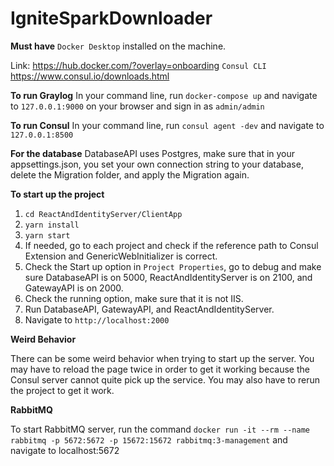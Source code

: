 # IgniteSparkDownloader

**Must have**
`Docker Desktop` installed on the machine.

Link: https://hub.docker.com/?overlay=onboarding
`Consul CLI` https://www.consul.io/downloads.html

**To run Graylog**
In your command line, run `docker-compose up` and navigate to `127.0.0.1:9000` on your browser
and sign in as `admin/admin`

**To run Consul**
In your command line, run `consul agent -dev` and navigate to `127.0.0.1:8500`

**For the database**
DatabaseAPI uses Postgres, make sure that in your appsettings.json, you set your own connection string to your database, delete the Migration folder, and apply the Migration again.

**To start up the project**

1. `cd ReactAndIdentityServer/ClientApp`
2. `yarn install`
3. `yarn start`
4. If needed, go to each project and check if the reference path to Consul Extension and GenericWebInitializer is correct.
5. Check the Start up option in `Project Properties`, go to debug and make sure DatabaseAPI is on 5000, ReactAndIdentityServer is on 2100, and GatewayAPI is on 2000.
6. Check the running option, make sure that it is not IIS.
7. Run DatabaseAPI, GatewayAPI, and ReactAndIdentityServer.
8. Navigate to `http://localhost:2000`

**Weird Behavior**

There can be some weird behavior when trying to start up the server. You may have to reload the page twice in order to get it working because the Consul server cannot quite pick up the service. You may also have to rerun the project to get it work.

**RabbitMQ**

To start RabbitMQ server, run the command `docker run -it --rm --name rabbitmq -p 5672:5672 -p 15672:15672 rabbitmq:3-management` and navigate to localhost:5672

